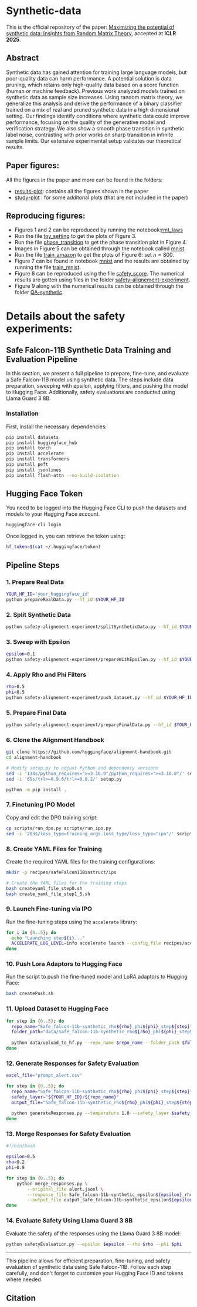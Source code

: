 # Synthetic-data
This is the official repository of the paper: [Maximizing the potential of synthetic data: Insights from Random Matrix Theory](https://arxiv.org/pdf/2410.08942?), accepted at **ICLR 2025**.

## Abstract
Synthetic data has gained attention for training large language models, but poor-quality data can harm performance. A potential solution is data pruning, which retains only high-quality data based on a score function (human or machine feedback). Previous work analyzed models trained on synthetic data as sample size increases.
Using random matrix theory, we generalize this analysis and derive the performance of a binary classifier trained on a mix of real and pruned synthetic data in a high dimensional setting. Our findings identify conditions where synthetic data could improve performance, focusing on the quality of the generative model and verification strategy. We also show a smooth phase transition in synthetic label noise, contrasting with prior works on sharp transition in infinite sample limits. Our extensive experimental setup validates our theoretical results.

## Paper figures:
All the figures in the paper and more can be found in the folders: 
* [results-plot](results-plot/): contains all the figures shown in the paper
* [study-plot](study-plot/) : for some additonal plots (that are not included in the paper)

## Reproducing figures:
* Figures 1 and 2 can be reproduced by running the notebook:[rmt_laws](rmt_laws.ipynb)
* Run the file [toy_setting](toy_setting.py) to get the plots of Figure 3.
* Run the file [phase_transition](phase_transition.py) to get the phase transition plot in Figure 4.
* Images in Figure 5 can be obtained through the notebook called [mnist](mnist.ipynb). 
* Run the file [train_amazon](train_amazon.py) to get the plots of Figure 6: set $n = 800$.
* Figure 7 can be found in notebook [mnist](mnist.ipynb) and the results are obtained by running the file [train_mnist](train_mnist.py).
* Figure 8 can be reproduced using the file [safety_score](safety_score.py). The numerical results are gotten using files in the folder [safety-alignement-experiment](safety-alignement-experiment/).
* Figure 9 along with the numerical results can be obtained through the folder [QA-synthetic](QA-synthetic/).

# Details about the safety experiments:

## Safe Falcon-11B Synthetic Data Training and Evaluation Pipeline

In this section, we present a full pipeline to prepare, fine-tune, and evaluate a Safe Falcon-11B model using synthetic data. The steps include data preparation, sweeping with epsilon, applying filters, and pushing the model to Hugging Face. Additionally, safety evaluations are conducted using Llama Guard 3 8B.

### Installation

First, install the necessary dependencies:

```bash
pip install datasets
pip install huggingface_hub
pip install torch
pip install accelerate
pip install transformers
pip install peft
pip install jsonlines
pip install flash-attn --no-build-isolation
```

## Hugging Face Token

You need to be logged into the Hugging Face CLI to push the datasets and models to your Hugging Face account.

```bash
huggingface-cli login
```

Once logged in, you can retrieve the token using:

```bash
hf_token=$(cat ~/.huggingface/token)
```

## Pipeline Steps

### 1. Prepare Real Data

```bash
YOUR_HF_ID='your_huggingface_id'
python prepareRealData.py --hf_id $YOUR_HF_ID
```

### 2. Split Synthetic Data

```bash
python safety-alignement-experiment/splitSyntheticData.py --hf_id $YOUR_HF_ID
```

### 3. Sweep with Epsilon

```bash
epsilon=0.1
python safety-alignement-experiment/prepareWithEpsilon.py --hf_id $YOUR_HF_ID --epsilon $epsilon
```

### 4. Apply Rho and Phi Filters

```bash
rho=0.5
phi=0.5
python safety-alignement-experiment/push_dataset.py --hf_id $YOUR_HF_ID --epsilon $epsilon --rho $rho --phi $phi
```

### 5. Prepare Final Data

```bash
python safety-alignement-experiment/prepareFinalData.py --hf_id $YOUR_HF_ID --epsilon $epsilon --rho $rho --phi $phi
```

### 6. Clone the Alignment Handbook

```bash
git clone https://github.com/huggingface/alignment-handbook.git
cd alignment-handbook

# Modify setup.py to adjust Python and dependency versions
sed -i '134s/python_requires=">=3.10.9"/python_requires=">=3.10.8"/' setup.py && \
sed -i '69s/trl>=0.9.6/trl>=0.8.2/' setup.py

python -m pip install .
```

### 7. Finetuning IPO Model

Copy and edit the DPO training script:

```bash
cp scripts/run_dpo.py scripts/run_ipo.py
sed -i '203s/loss_type=training_args.loss_type/loss_type="ipo"/' scripts/run_ipo.py
```

### 8. Create YAML Files for Training

Create the required YAML files for the training configurations:

```bash
mkdir -p recipes/safeFalcon11Binstruct/ipo

# Create the YAML files for the training steps
bash createyaml_file_step0.sh
bash create_yaml_file_step1_5.sh
```

### 9. Launch Fine-tuning via IPO

Run the fine-tuning steps using the `accelerate` library:

```bash
for i in {0..5}; do
  echo "Launching step${i}..."
  ACCELERATE_LOG_LEVEL=info accelerate launch --config_file recipes/accelerate_configs/multi_gpu.yaml scripts/run_ipo.py recipes/safeFalcon11Binstruct/ipo/config_qlora_step${i}.yaml
done
```

### 10. Push Lora Adaptors to Hugging Face

Run the script to push the fine-tuned model and LoRA adaptors to Hugging Face:

```bash
bash createPush.sh
```

### 11. Upload Dataset to Hugging Face

```bash
for step in {0..5}; do
  repo_name="Safe_falcon-11b-synthetic_rho${rho}_phi${phi}_step${step}"
  folder_path="data/Safe_falcon-11b-synthetic_rho${rho}_phi${phi}_step${step}"
  
  python data/upload_to_hf.py --repo_name $repo_name --folder_path $folder_path --user_or_org $YOUR_HF_ID --hf_token $hf_token
done
```

### 12. Generate Responses for Safety Evaluation

```bash
excel_file="prompt_alert.csv"

for step in {0..5}; do
  repo_name="Safe_falcon-11b-synthetic_rho${rho}_phi${phi}_step${step}"
  safety_layer="${YOUR_HF_ID}/${repo_name}"
  output_file="Safe_falcon-11b-synthetic_rho${rho}_phi${phi}_step${step}-alert.jsonl"
  
  python generateResponses.py --temperature 1.0 --safety_layer $safety_layer --input_file $excel_file --output_file $output_file
done
```

### 13. Merge Responses for Safety Evaluation

```bash
#!/bin/bash

epsilon=0.5
rho=0.2
phi=0.9

for step in {0..5}; do
    python merge_responses.py \
        --original_file alert.jsonl \
        --response_file Safe_falcon-11b-synthetic_epsilon${epsilon}_rho${rho}_phi${phi}_step${step}-alert.jsonl \
        --output_file output_Safe_falcon-11b-synthetic_epsilon${epsilon}_rho${rho}_phi${phi}_step${step}-alert.jsonl
done
```

### 14. Evaluate Safety Using Llama Guard 3 8B

Evaluate the safety of the responses using the Llama Guard 3 8B model:

```bash
python safetyEvaluation.py --epsilon $epsilon --rho $rho --phi $phi
```

---

This pipeline allows for efficient preparation, fine-tuning, and safety evaluation of synthetic data using Safe Falcon-11B. Follow each step carefully, and don't forget to customize your Hugging Face ID and tokens where needed.

## Citation

